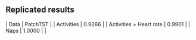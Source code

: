 ## Replicated results

| Data | PatchTST |
| Activities | 0.9266 |
| Activities + Heart rate | 0.9901 |
| Naps | 1.0000 | 
|